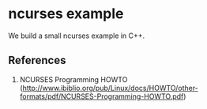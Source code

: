 # ncurses example
We build a small ncurses example in C++.

## References
1. NCURSES Programming HOWTO (http://www.ibiblio.org/pub/Linux/docs/HOWTO/other-formats/pdf/NCURSES-Programming-HOWTO.pdf)
